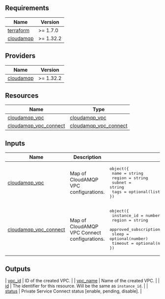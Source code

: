 ## Requirements

 Name | Version |
|------|---------|
| <a name="requirement_terraform"></a> [terraform](#requirement\_terraform) | >= 1.7.0 |
| <a name="requirement_cloudamqp"></a> [cloudamqp](#requirement\_cloudamqp) | >= 1.32.2 |

## Providers

| Name | Version |
|------|---------|
| <a name="provider_cloudamqp"></a> [cloudamqp](#provider\_cloudamqp) | >= 1.32.2 |

## Resources

| Name | Type |
|------|------|
| <a name="resource_cloudamqp_vpc"></a> [cloudamqp_vpc](#resource\_cloudamqp\_vpc) | [cloudamqp_vpc](https://registry.terraform.io/providers/cloudamqp/cloudamqp/1.32.2/docs/resources/vpc) |
| <a name="resource_cloudamqp_vpc_connect"></a> [cloudamqp_vpc_connect](#resource\_cloudamqp\_vpc\_connect) | [cloudamqp_vpc_connect](https://registry.terraform.io/providers/cloudamqp/cloudamqp/1.32.2/docs/resources/vpc_connect) |


## Inputs

| Name | Description | Type | Default | Required |
|------|-------------|------|---------|:--------:|
| <a name="input_cloudamqp_vpc"></a> [cloudamqp_vpc](#input\_cloudamqp\_vpc) | Map of CloudAMQP VPC configurations. | <pre>object({<br>  name   = string<br>  region = string<br>  subnet = string<br>  tags   = optional(list(string))<br>})</pre> | n/a | yes |
| <a name="input_cloudamqp_vpc_connect"></a> [cloudamqp_vpc_connect](#input\_cloudamqp\_vpc\_connect) | Map of CloudAMQP VPC Connect configurations. | <pre>object({<br>  instance_id            = number<br>  region                 = string<br>  approved_subscriptions = optional(list(string))<br>  sleep                  = optional(number)<br>  timeout                = optional(number)<br>})</pre> | n/a | yes |

## Outputs

| <a name="output_vpc_id"></a> [vpc_id](#output\_vpc\_id) | ID of the created VPC. |
| <a name="output_vpc_name"></a> [vpc_name](#output\_vpc\_name) | Name of the created VPC. |
| <a name="output_id"></a> [id](#output\_id) | The identifier for this resource. Will be the same as `instance_id`. |
| <a name="output_status"></a> [status](#output\_status) | Private Service Connect status [enable, pending, disable]. |
